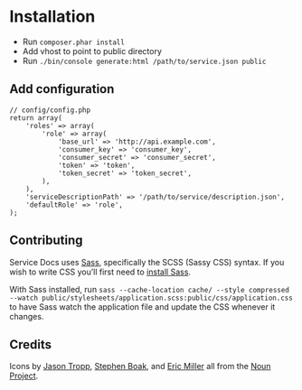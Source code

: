 Installation
=======================

* Run `composer.phar install`
* Add vhost to point to public directory
* Run `./bin/console generate:html /path/to/service.json public`

Add configuration
-----------------
    // config/config.php
    return array(
        'roles' => array(
            'role' => array(
                'base_url' => 'http://api.example.com',
                'consumer_key' => 'consumer_key',
                'consumer_secret' => 'consumer_secret',
                'token' => 'token',
                'token_secret' => 'token_secret',
            ),
        ),
        'serviceDescriptionPath' => '/path/to/service/description.json',
        'defaultRole' => 'role',
    );

Contributing
------------

Service Docs uses [Sass](http://sass-lang.com), specifically the SCSS (Sassy CSS) syntax. If you wish to write CSS you’ll 
first need to [install Sass](http://sass-lang.com/install).

With Sass installed, run `sass --cache-location cache/ --style compressed --watch public/stylesheets/application.scss:public/css/application.css` 
to have Sass watch the application file and update the CSS whenever it changes.

Credits
-------

Icons by [Jason Tropp](http://thenounproject.com/term/form/25603/), [Stephen Boak](http://thenounproject.com/term/network/5499/), and [Eric Miller](http://thenounproject.com/term/book/16590/) all from the [Noun Project](http://thenounproject.com).
